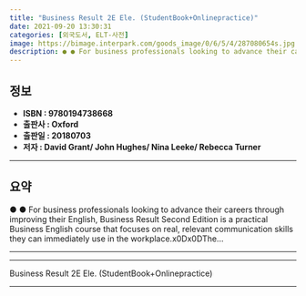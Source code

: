 ```yaml
---
title: "Business Result 2E Ele. (StudentBook+Onlinepractice)"
date: 2021-09-20 13:30:31
categories: [외국도서, ELT-사전]
image: https://bimage.interpark.com/goods_image/0/6/5/4/287080654s.jpg
description: ● ● For business professionals looking to advance their careers through improving their English, Business Result Second Edition is a practical Business Englis
---
```


## **정보**

- **ISBN : 9780194738668**
- **출판사 : Oxford**
- **출판일 : 20180703**
- **저자 : David Grant/ John Hughes/ Nina Leeke/ Rebecca Turner**

------



## **요약**

●  ●  For business professionals looking to advance their careers through improving their English, Business Result Second Edition is a practical Business English course that focuses on real, relevant communication skills they can immediately use in the workplace.x0Dx0DThe... 

------



------


Business Result 2E Ele. (StudentBook+Onlinepractice) 

------


